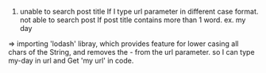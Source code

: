 1. unable to search post title If I type url parameter in different case format.
    not able to search post If post title contains more than 1 word. ex. my day

=> 
    importing 'lodash' libray, which provides feature for lower casing all chars of the String,
    and removes the - from the url parameter. so I can type my-day in url and Get 'my url' in code.
